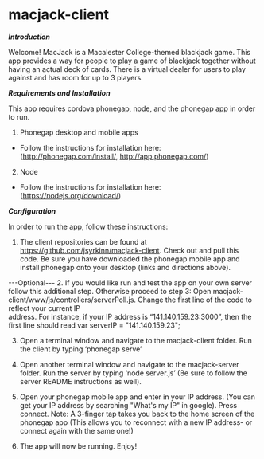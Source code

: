 # macjack-client

***Introduction***

Welcome! MacJack is a Macalester College-themed blackjack game. This app provides a way for people to play a game of blackjack together without having an actual deck of cards. There is a virtual dealer for users to play against and has room for up to 3 players. 

***Requirements and Installation***

This app requires cordova phonegap, node, and the phonegap app in order to run.

1. Phonegap desktop and mobile apps
  - Follow the instructions for installation here: (http://phonegap.com/install/, http://app.phonegap.com/)
2. Node 
  - Follow the instructions for installation here: (https://nodejs.org/download/) 

***Configuration***

In order to run the app, follow these instructions:

1. The client repositories can be found at https://github.com/jsyrkinn/macjack-client. Check out and pull this code.
   Be sure you have downloaded the phonegap mobile app and install phonegap onto your desktop (links and directions above).

---Optional---
2. If you would like run and test the app on your own server follow this additional step. Otherwise proceed to step 3: 
      Open macjack-client/www/js/controllers/serverPoll.js. Change the first line of the code to reflect your current IP       
      address. For instance, if your IP address is “141.140.159.23:3000”, then the first line should read 
          var serverIP = "141.140.159.23";

3. Open a terminal window and navigate to the macjack-client folder. Run the client by typing ‘phonegap serve’

4. Open another terminal window and navigate to the macjack-server folder. Run the server by typing ‘node server.js’ (Be sure to    follow the server README instructions as well).

5. Open your phonegap mobile app and enter in your IP address. (You can get your IP address by searching "What's my IP" in google). Press connect.
    Note: A 3-finger tap takes you back to the home screen of the phonegap app (This allows you to reconnect with a new IP          address- or connect again with the same one!)

6. The app will now be running. Enjoy!


